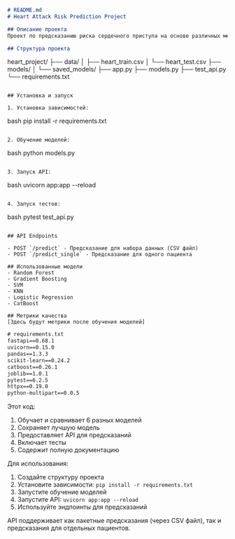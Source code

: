 ``` markdown
# README.md
# Heart Attack Risk Prediction Project

## Описание проекта
Проект по предсказанию риска сердечного приступа на основе различных медицинских показателей пациента.

## Структура проекта
```
heart_project/ ├── data/ │ ├── heart_train.csv │ └── heart_test.csv ├── models/ │ └── saved_models/ ├── app.py ├── models.py ├── test_api.py └── requirements.txt
``` 

## Установка и запуск

1. Установка зависимостей:
```
bash pip install -r requirements.txt
``` 

2. Обучение моделей:
```
bash python models.py
``` 

3. Запуск API:
```
bash uvicorn app:app --reload
``` 

4. Запуск тестов:
```
bash pytest test_api.py
``` 

## API Endpoints

- POST `/predict` - Предсказание для набора данных (CSV файл)
- POST `/predict_single` - Предсказание для одного пациента

## Использованные модели
- Random Forest
- Gradient Boosting
- SVM
- KNN
- Logistic Regression
- CatBoost

## Метрики качества
[Здесь будут метрики после обучения моделей]
```

``` txt
# requirements.txt
fastapi==0.68.1
uvicorn==0.15.0
pandas==1.3.3
scikit-learn==0.24.2
catboost==0.26.1
joblib==1.0.1
pytest==6.2.5
httpx==0.19.0
python-multipart==0.0.5
```
Этот код:
1. Обучает и сравнивает 6 разных моделей
2. Сохраняет лучшую модель
3. Предоставляет API для предсказаний
4. Включает тесты
5. Содержит полную документацию

Для использования:
1. Создайте структуру проекта
2. Установите зависимости: `pip install -r requirements.txt`
3. Запустите обучение моделей
4. Запустите API: `uvicorn app:app --reload`
5. Используйте эндпоинты для предсказаний

API поддерживает как пакетные предсказания (через CSV файл), так и предсказания для отдельных пациентов.
